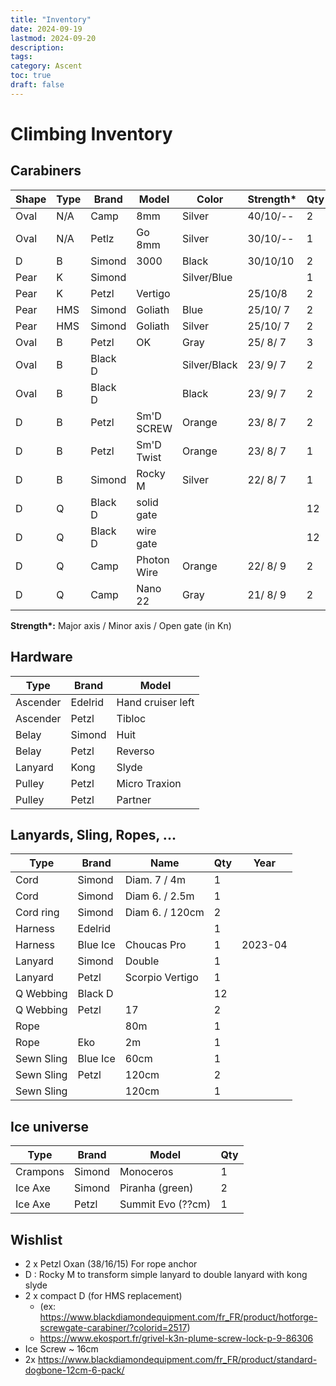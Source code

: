 ```yaml
---
title: "Inventory"
date: 2024-09-19
lastmod: 2024-09-20
description:
tags:
category: Ascent
toc: true
draft: false
---
```

# Climbing Inventory

## Carabiners

| Shape | Type | Brand   | Model       | Color        | Strength* | Qty |
| ----- | ---- | ------- | ----------- | ------------ | --------- | --- |
| Oval  | N/A  | Camp    | 8mm         | Silver       | 40/10/--  | 2   |
| Oval  | N/A  | Petlz   | Go 8mm      | Silver       | 30/10/--  | 1   |
| D     | B    | Simond  | 3000        | Black        | 30/10/10  | 2   |
| Pear  | K    | Simond  |             | Silver/Blue  |           | 1   |
| Pear  | K    | Petzl   | Vertigo     |              | 25/10/8   | 2   |
| Pear  | HMS  | Simond  | Goliath     | Blue         | 25/10/ 7  | 2   |
| Pear  | HMS  | Simond  | Goliath     | Silver       | 25/10/ 7  | 2   |
| Oval  | B    | Petzl   | OK          | Gray         | 25/ 8/ 7  | 3   |
| Oval  | B    | Black D |             | Silver/Black | 23/ 9/ 7  | 2   |
| Oval  | B    | Black D |             | Black        | 23/ 9/ 7  | 2   |
| D     | B    | Petzl   | Sm'D SCREW  | Orange       | 23/ 8/ 7  | 2   |
| D     | B    | Petzl   | Sm'D Twist  | Orange       | 23/ 8/ 7  | 1   |
| D     | B    | Simond  | Rocky M     | Silver       | 22/ 8/ 7  | 1   |
| D     | Q    | Black D | solid gate  |              |           | 12  |
| D     | Q    | Black D | wire gate   |              |           | 12  |
| D     | Q    | Camp    | Photon Wire | Orange       | 22/ 8/ 9  | 2   |
| D     | Q    | Camp    | Nano 22     | Gray         | 21/ 8/ 9  | 2   |


**Strength\*:** Major axis / Minor axis / Open gate (in Kn)

## Hardware

| Type     | Brand   | Model             |
| -------- | ------- | ----------------- |
| Ascender | Edelrid | Hand cruiser left |
| Ascender | Petzl   | Tibloc            |
| Belay    | Simond  | Huit              |
| Belay    | Petzl   | Reverso           |
| Lanyard  | Kong    | Slyde             |
| Pulley   | Petzl   | Micro Traxion     |
| Pulley   | Petzl   | Partner           |

## Lanyards, Sling, Ropes, ...

| Type       | Brand    | Name            | Qty | Year    |
| ---------- | -------- | --------------- | --- | ------- |
| Cord       | Simond   | Diam. 7 / 4m    | 1   |         |
| Cord       | Simond   | Diam 6. / 2.5m  | 1   |         |
| Cord ring  | Simond   | Diam 6. / 120cm | 2   |         |
| Harness    | Edelrid  |                 | 1   |         |
| Harness    | Blue Ice | Choucas Pro     | 1   | 2023-04 |
| Lanyard    | Simond   | Double          | 1   |         |
| Lanyard    | Petzl    | Scorpio Vertigo | 1   |         |
| Q Webbing  | Black D  |                 | 12  |         |
| Q Webbing  | Petzl    | 17              | 2   |         |
| Rope       |          | 80m             | 1   |         |
| Rope       | Eko      | 2m              | 1   |         |
| Sewn Sling | Blue Ice | 60cm            | 1   |         |
| Sewn Sling | Petzl    | 120cm           | 2   |         |
| Sewn Sling |          | 120cm           | 1   |         |

## Ice universe

| Type     | Brand   | Model           | Qty |
| -------- | ------- | --------------- | --- |
| Crampons | Simond  | Monoceros         | 1 |
| Ice Axe  | Simond  | Piranha (green)   | 2 |
| Ice Axe  | Petzl   | Summit Evo (??cm) | 1 |     


## Wishlist

- 2 x Petzl Oxan (38/16/15) For rope anchor
- D : Rocky M to transform simple lanyard to double lanyard with kong slyde
- 2 x compact D (for HMS replacement)
	- (ex: https://www.blackdiamondequipment.com/fr_FR/product/hotforge-screwgate-carabiner/?colorid=2517)
	- https://www.ekosport.fr/grivel-k3n-plume-screw-lock-p-9-86306
- Ice Screw ~ 16cm
- 2x https://www.blackdiamondequipment.com/fr_FR/product/standard-dogbone-12cm-6-pack/
